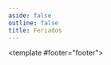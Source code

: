 ```yaml
---
aside: false
outline: false
title: Feriados
---
```


<script setup>
import { useRoute, useData } from 'vitepress'

const route = useRoute()

const { isDark } = useData()
</script>

<OAOperation operation-id="get-feriados">

<template #footer="footer">

<OAFooter />

<!--@include: ./parts/get-feriados-footer.md -->

</template>

</OAOperation>
